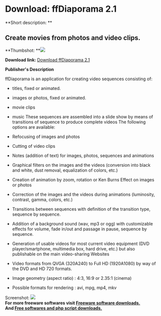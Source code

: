 # Download: ffDiaporama 2.1

**Short description: **

## Create movies from photos and video clips.

  
**Thumbshot: **![](http://www.freewarefiles.com/screenshot/ffdiaporama_md.jpg)   
  
**Download link:** [Download ffDiaporama 2.1](http://freesoftwares.boysofts.com/FfDiaporama_program_73575.html)  
  

**Publisher's Description**  
  

ffDiaporama is an application for creating video sequences consisting of:

  * titles, fixed or animated. 
  * images or photos, fixed or animated. 
  * movie clips 
  * music 
These sequences are assembled into a slide show by means of transitions of
sequence to produce complete videos The following options are available:

  * Refocusing of images and photos 
  * Cutting of video clips 
  * Notes (addition of text) for images, photos, sequences and animations 
  * Graphical filters on the images and the videos (conversion into black and white, dust removal, equalization of colors, etc.) 
  * Creation of animation by zoom, rotation or Ken Burns Effect on images or photos 
  * Correction of the images and the videos during animations (luminosity, contrast, gamma, colors, etc.) 
  * Transitions between sequences with definition of the transition type, sequence by sequence. 
  * Addition of a background sound (wav, mp3 or ogg) with customizable effects for volume, fade in/out and passage in pause, sequence by sequence. 
  * Generation of usable videos for most current video equipment (DVD player/smartphone, multimedia box, hard drive, etc.) but also publishable on the main video-sharing Websites 
  * Video formats from QVGA (320A240) to Full HD (1920A1080) by way of the DVD and HD 720 formats. 
  * Image geometry (aspect ratio) : 4:3, 16:9 or 2.35:1 (cinema) 
  * Possible formats for rendering : avi, mpg, mp4, mkv 

  
  
Screenshot: ![](http://www.freewarefiles.com/screenshot/ffdiaporama.jpg)  
**For more freeware softwares visit [Freeware software downloads.](http://freesoftwares.boysofts.com/)**   
**And [Free softwares and php script downloads.](http://www.boysofts.com/)**

